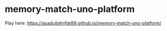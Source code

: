 # memory-match-uno-platform
Play here: https://asadullahrifat89.github.io/memory-match-uno-platform/
